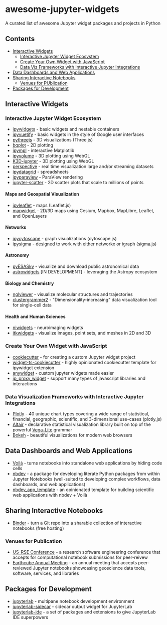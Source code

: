 # awesome-jupyter-widgets
A curated list of awesome Jupyter widget packages and projects in Python

## Contents

- [Interactive Widgets](#interactive-widgets)
  - [Interactive Jupyter Widget Ecosystem](#interactive-jupyter-widget-ecosystem)
  - [Create Your Own Widget with JavaScript](#create-your-own-widget-with-javascript)
  - [Data Viz Frameworks with Interactive Jupyter Integrations](#data-visualization-frameworks-with-interactive-jupyter-integrations)
- [Data Dashboards and Web Applications](#data-dashboards-and-web-applications)
- [Sharing Interactive Notebooks](#sharing-interactive-notebooks)
  - [Venues for PUblication](#venues-for-publication)
- [Packages for Development](#packages-for-development)
  
## Interactive Widgets

### Interactive Jupyter Widget Ecosystem

- [ipywidgets](https://ipywidgets.readthedocs.io/en/latest/) - basic widgets and nestable containers
- [ipyvuetify](https://github.com/widgetti/ipyvuetify) - basic widgets in the style of Google user interfaces
- [pythreejs](https://github.com/jupyter-widgets/pythreejs) - 3D visualizations (Three.js)
- [bqplot](https://github.com/bqplot/bqplot) - 2D plotting
- [ipympl](https://github.com/matplotlib/ipympl) - interactive Matplotlib
- [ipyvolume](https://github.com/widgetti/ipyvolume) - 3D plotting using WebGL
- [K3D-jupyter](https://github.com/K3D-tools/K3D-jupyter) - 3D plotting using WebGL
- [perspective](https://github.com/finos/perspective) - real time visualization large and/or streaming datasets
- [ipydatagrid](https://github.com/bloomberg/ipydatagrid) - spreadsheets
- [ipyparaview](https://github.com/NVIDIA/ipyparaview) - ParaView rendering 
- [jupyter-scatter](https://github.com/flekschas/jupyter-scatter) - 2D scatter plots that scale to millions of points 

#### Maps and Geospatial Visualization
- [ipyleaflet](https://github.com/jupyter-widgets/ipyleaflet) - maps (Leaflet.js)
- [mapwidget](https://github.com/opengeos/mapwidget) - 2D/3D maps using Cesium, Mapbox, MapLibre, Leaflet, and OpenLayers 

#### Networks
- [ipycytoscape](https://github.com/cytoscape/ipycytoscape) - graph visualizations (cytoscape.js)
- [ipysigma](https://github.com/medialab/ipysigma) - designed to work with either networkx or igraph (sigma.js)

#### Astronomy
- [pyESASky](https://github.com/esdc-esac-esa-int/pyesasky) - visualize and download public astronomical data
- [astrowidgets](https://github.com/astropy/astrowidgets) [IN DEVELOPMENT] - leveraging the Astropy ecosystem

#### Biology and Chemistry
- [nglviewer](https://github.com/nglviewer/nglview) - visualize molecular structures and trajectories
- [clustergrammer2](https://github.com/ismms-himc/clustergrammer2) -  "Dimensionality-increasing" data visualization tool for single-cell data

#### Health and Human Sciences
- [niwidgets](https://github.com/nipy/niwidgets) - neuroimaging widgets
- [itkwidgets](https://github.com/InsightSoftwareConsortium/itkwidgets) - visualize images, point sets, and meshes in 2D and 3D


### Create Your Own Widget with JavaScript

- [cookiecutter](https://github.com/jupyter-widgets/widget-cookiecutter) - for creating a custom Jupyter widget project
- [widget-ts-cookiecutter](https://github.com/jupyter-widgets/widget-ts-cookiecutter) - highly opinionated cookiecutter template for ipywidget extension
- [anywidget](https://github.com/manzt/anywidget) - custom jupyter widgets made easier
- [jp_proxy_widget](https://github.com/AaronWatters/jp_proxy_widget) - support many types of javascript libraries and interactions


### Data Visualization Frameworks with Interactive Jupyter Integrations

- [Plotly](https://plotly.com/python/getting-started/) - 40 unique chart types covering a wide range of statistical, financial, geographic, scientific, and 3-dimensional use-cases (plotly.js)
- [Altair](https://altair-viz.github.io/user_guide/interactions.html#interactive-charts) - declarative statistical visualization library built on top of the powerful [Vega-Lite](https://vega.github.io/vega-lite/) grammar
- [Bokeh](https://github.com/bokeh/jupyter_bokeh) - beautiful visualizations for modern web browsers

## Data Dashboards and Web Applications

- [Voilà](https://github.com/voila-dashboards/voila) - turns notebooks into standalone web applications by hiding code cells
- [nbdev](https://github.com/fastai/nbdev) - a package for developing literate Python packages from within Jupyter Notebooks (well-suited to developing complex workflows, data dashboards, and web applications)
- [nbdev_app_template](https://github.com/nicole-brewer/nbdev_app_template) - an opinionated template for building scientific web applications with nbdev + Voilà

## Sharing Interactive Notebooks
- [Binder](https://mybinder.org/) - turn a Git repo into a sharable collection of interactive notebooks (free hosting)

### Venues for Publication
- [US-RSE Conference](https://us-rse.org/usrse23/participate/notebooks/) - a research software engineering conference that accepts for computational notebook submissions for peer-reivew
- [Earthcube Annual Meeting](https://www.earthcube.org/notebooks) - an annual meeting that accepts peer-reviewed Jupyter notebooks showcasing geoscience data tools, software, services, and libraries

## Packages for Development

- [jupyterlab](https://github.com/jupyterlab/jupyterlab) - multipane notebook development environment
- [jupyterlab-sidecar](https://github.com/jupyter-widgets/jupyterlab-sidecar) - sidecar output widget for JupyterLab
- [jupyterlab-ide](https://github.com/nicole-brewer/jupyterlab-ide) - a set of packages and extensions to give JupyterLab IDE superpowers

